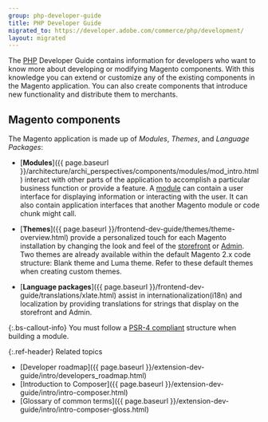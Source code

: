 ```yaml
---
group: php-developer-guide
title: PHP Developer Guide
migrated_to: https://developer.adobe.com/commerce/php/development/
layout: migrated
---
```


The [PHP](https://glossary.magento.com/php) Developer Guide contains information for developers who want to know more about developing or modifying Magento components. With this knowledge you can extend or customize any of the existing components in the Magento application. You can also create components that introduce new functionality and distribute them to merchants.

## Magento components

The Magento application is made up of *Modules*, *Themes*, and *Language Packages*:

*  [**Modules**]({{ page.baseurl }}/architecture/archi_perspectives/components/modules/mod_intro.html) interact with other parts of the application to accomplish a particular business function or provide a feature. A [module](https://glossary.magento.com/module) can contain a user interface for displaying information or interacting with the user. It can also contain application interfaces that another Magento module or code chunk might call.

*  [**Themes**]({{ page.baseurl }}/frontend-dev-guide/themes/theme-overview.html) provide a personalized touch for each Magento installation by changing the look and feel of the [storefront](https://glossary.magento.com/storefront) or [Admin](https://glossary.magento.com/admin). Two themes are already available within the default Magento 2.x code structure: Blank theme and Luma theme. Refer to these default themes when creating custom themes.

*  [**Language packages**]({{ page.baseurl }}/frontend-dev-guide/translations/xlate.html) assist in internationalization(i18n) and localization by providing translations for strings that display on the storefront and Admin.

 {:.bs-callout-info}
You must follow a [PSR-4 compliant](https://www.php-fig.org/psr/psr-4/) structure when building a module.

{:.ref-header}
Related topics

*  [Developer roadmap]({{ page.baseurl }}/extension-dev-guide/intro/developers_roadmap.html)
*  [Introduction to Composer]({{ page.baseurl }}/extension-dev-guide/intro/intro-composer.html)
*  [Glossary of common terms]({{ page.baseurl }}/extension-dev-guide/intro/intro-composer-gloss.html)
